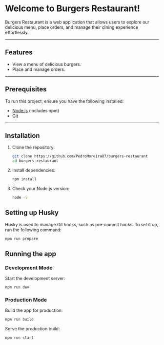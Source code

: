 # Welcome to Burgers Restaurant!

Burgers Restaurant is a web application that allows users to explore our delicious menu, place orders, and manage their dining experience effortlessly.

---

## Features

- View a menu of delicious burgers.
- Place and manage orders.

---

## Prerequisites

To run this project, ensure you have the following installed:

- [Node.js](https://nodejs.org/) (includes npm)
- [Git](https://git-scm.com/)

---

## Installation

1. Clone the repository:

   ```bash
   git clone https://github.com/PedroMoreira87/burgers-restaurant
   cd burgers-restaurant
   ```

2. Install dependencies:

   ```bash
   npm install
   ```

3. Check your Node.js version:
   ```bash
   node -v
   ```

## Setting up Husky

Husky is used to manage Git hooks, such as pre-commit hooks. To set it up, run the following command:

```bash
npm run prepare
```

## Running the app

### Development Mode

Start the development server:

```bash
npm run dev
```

### Production Mode

Build the app for production:

```bash
npm run build
```

Serve the production build:

```bash
npm run start
```
